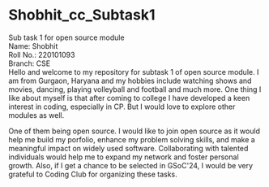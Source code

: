 # Shobhit_cc_Subtask1
Sub task 1 for open source module <br>
Name: Shobhit<br>
Roll No.: 220101093 <br> 
Branch: CSE <br>
Hello and welcome to my repository for subtask 1 of open source module. I am from Gurgaon, Haryana and my hobbies include watching shows and movies, dancing, playing volleyball and football and much more. One thing I like about myself is that after coming to college I have developed a keen interest in coding, especially in CP. But I would love to explore other modules as well. <br>

One of them being open source. I would like to join open source as it would help me build my porfolio, enhance my problem solving skills, and make a meaningful impact on widely used software. Collaborating with talented individuals would help me to expand my network and foster personal growth. Also, if I get a chance to be selected in GSoC'24, I would be very grateful to Coding Club for organizing these tasks.

